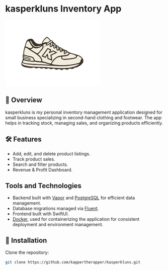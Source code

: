 # kasperkluns Inventory App

<img src="images/kasperkluns_logo(k).png" alt="Product Image" width="300">

## 🧾 Overview
kasperkluns is my personal inventory management application designed for small business specializing in second-hand clothing and footwear. The app helps in tracking stock, managing sales, and organizing products efficiently.

## 🛠️ Features
- Add, edit, and delete product listings.
- Track product sales.
- Search and filter products.
- Revenue & Profit Dashboard.

## Tools and Technologies
- Backend built with [Vapor](https://github.com/vapor/vapor#readme) and [PostgreSQL](https://www.postgresql.org/docs/) for efficient data management.
- Database migrations managed via [Fluent](https://docs.vapor.codes/4.0/fluent/).
- Frontend built with SwiftUI.
- [Docker](https://www.docker.com/), used for containerizing the application for consistent deployment and environment management.


## 🚀 Installation
Clone the repository:
```bash
git clone https://github.com/kappertherapper/kasperkluns.git
